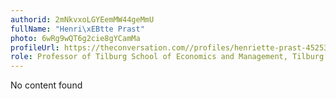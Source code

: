 ```yaml
---
authorid: 2mNkvxoLGYEemMW44geMmU
fullName: "Henri\xEBtte Prast"
photo: 6wRg9wQT6g2cie8gYCamMa
profileUrl: https://theconversation.com//profiles/henriette-prast-452536
role: Professor of Tilburg School of Economics and Management, Tilburg University
---
```

No content found
